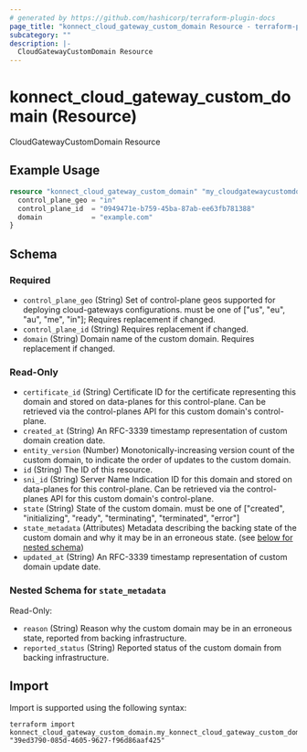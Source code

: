 ```yaml
---
# generated by https://github.com/hashicorp/terraform-plugin-docs
page_title: "konnect_cloud_gateway_custom_domain Resource - terraform-provider-konnect"
subcategory: ""
description: |-
  CloudGatewayCustomDomain Resource
---
```


# konnect_cloud_gateway_custom_domain (Resource)

CloudGatewayCustomDomain Resource

## Example Usage

```terraform
resource "konnect_cloud_gateway_custom_domain" "my_cloudgatewaycustomdomain" {
  control_plane_geo = "in"
  control_plane_id  = "0949471e-b759-45ba-87ab-ee63fb781388"
  domain            = "example.com"
}
```

<!-- schema generated by tfplugindocs -->
## Schema

### Required

- `control_plane_geo` (String) Set of control-plane geos supported for deploying cloud-gateways configurations. must be one of ["us", "eu", "au", "me", "in"]; Requires replacement if changed.
- `control_plane_id` (String) Requires replacement if changed.
- `domain` (String) Domain name of the custom domain. Requires replacement if changed.

### Read-Only

- `certificate_id` (String) Certificate ID for the certificate representing this domain and stored on data-planes for this
control-plane. Can be retrieved via the control-planes API for this custom domain's control-plane.
- `created_at` (String) An RFC-3339 timestamp representation of custom domain creation date.
- `entity_version` (Number) Monotonically-increasing version count of the custom domain, to indicate the order of updates to the custom
domain.
- `id` (String) The ID of this resource.
- `sni_id` (String) Server Name Indication ID for this domain and stored on data-planes for this control-plane. Can be retrieved
via the control-planes API for this custom domain's control-plane.
- `state` (String) State of the custom domain. must be one of ["created", "initializing", "ready", "terminating", "terminated", "error"]
- `state_metadata` (Attributes) Metadata describing the backing state of the custom domain and why it may be in an erroneous state. (see [below for nested schema](#nestedatt--state_metadata))
- `updated_at` (String) An RFC-3339 timestamp representation of custom domain update date.

<a id="nestedatt--state_metadata"></a>
### Nested Schema for `state_metadata`

Read-Only:

- `reason` (String) Reason why the custom domain may be in an erroneous state, reported from backing infrastructure.
- `reported_status` (String) Reported status of the custom domain from backing infrastructure.

## Import

Import is supported using the following syntax:

```shell
terraform import konnect_cloud_gateway_custom_domain.my_konnect_cloud_gateway_custom_domain "39ed3790-085d-4605-9627-f96d86aaf425"
```
